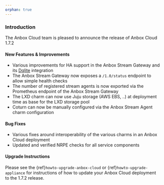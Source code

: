 ```yaml
---
orphan: true
---
```

### Introduction

The Anbox Cloud team is pleased to announce the release of Anbox Cloud 1.7.2

#### New Features & Improvements

* Various improvements for HA support in the Anbox Stream Gateway and its [Dqlite](https://dqlite.io) integration
* The Anbox Stream Gateway now exposes a `/1.0/status` endpoint to allow simple health checks
* The number of registered stream agents is now exported via the Prometheus endpoint of the Anbox Stream Gateway
* The LXD charm can now use Juju storage (AWS EBS, ..) at deployment time as base for the LXD storage pool
* Coturn can now be manually configured via the Anbox Stream Agent charm configuration

#### Bug Fixes

* Various fixes around interoperability of the various charms in an Anbox Cloud deployment
* Updated and verified NRPE checks for all service components

#### Upgrade Instructions

Please see the {ref}`howto-upgrade-anbox-cloud` or {ref}`howto-upgrade-appliance` for instructions of how to update your Anbox Cloud deployment to the 1.7.2 release.